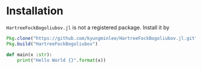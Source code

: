 # Installation

`HartreeFockBogoliubov.jl` is not a registered package. Install it by

``` julia
Pkg.clone("https://github.com/kyungminlee/HartreeFockBogoliubov.jl.git")
Pkg.build("HartreeFockBogoliubov")
```


``` python
def main(x :str):
    print("Hello World {}".format(x))
```
